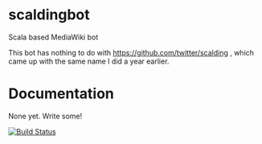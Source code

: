 scaldingbot
===========

Scala based MediaWiki bot

This bot has nothing to do with https://github.com/twitter/scalding , which came up with the same name I did a year earlier.

# Documentation

None yet. Write some!


[![Build Status](https://travis-ci.org/martijnhoekstra/scaldingbot.png?branch=master)](https://travis-ci.org/martijnhoekstra/scaldingbot)

